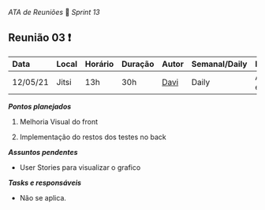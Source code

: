  *ATA de Reuniões* 📝 *Sprint 13* 

## Reunião 03 ❗

| Data  | Local | Horário | Duração  | Autor | Semanal/Daily | Participantes |
| :- | :- | :- | :- | :- | :- | :- |
| 12/05/21 | Jitsi |13h | 30h | [Davi](https://github.com/DaviMatheus)| Daily |  Abraao, Davi e Natanael |

***Pontos planejados***  

1. Melhoria Visual do front

2. Implementação do restos dos testes no back

***Assuntos pendentes***
* User Stories para visualizar o grafico

***Tasks e responsáveis***
- Não se aplica.
